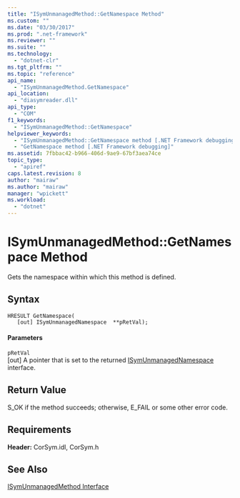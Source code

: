 ```yaml
---
title: "ISymUnmanagedMethod::GetNamespace Method"
ms.custom: ""
ms.date: "03/30/2017"
ms.prod: ".net-framework"
ms.reviewer: ""
ms.suite: ""
ms.technology: 
  - "dotnet-clr"
ms.tgt_pltfrm: ""
ms.topic: "reference"
api_name: 
  - "ISymUnmanagedMethod.GetNamespace"
api_location: 
  - "diasymreader.dll"
api_type: 
  - "COM"
f1_keywords: 
  - "ISymUnmanagedMethod::GetNamespace"
helpviewer_keywords: 
  - "ISymUnmanagedMethod::GetNamespace method [.NET Framework debugging]"
  - "GetNamespace method [.NET Framework debugging]"
ms.assetid: 7fbbac42-b966-406d-9ae9-67bf3aea74ce
topic_type: 
  - "apiref"
caps.latest.revision: 8
author: "mairaw"
ms.author: "mairaw"
manager: "wpickett"
ms.workload: 
  - "dotnet"
---
```

# ISymUnmanagedMethod::GetNamespace Method
Gets the namespace within which this method is defined.  
  
## Syntax  
  
```  
HRESULT GetNamespace(  
   [out] ISymUnmanagedNamespace  **pRetVal);  
```  
  
#### Parameters  
 `pRetVal`  
 [out] A pointer that is set to the returned [ISymUnmanagedNamespace](../../../../docs/framework/unmanaged-api/diagnostics/isymunmanagednamespace-interface.md) interface.  
  
## Return Value  
 S_OK if the method succeeds; otherwise, E_FAIL or some other error code.  
  
## Requirements  
 **Header:** CorSym.idl, CorSym.h  
  
## See Also  
 [ISymUnmanagedMethod Interface](../../../../docs/framework/unmanaged-api/diagnostics/isymunmanagedmethod-interface.md)
